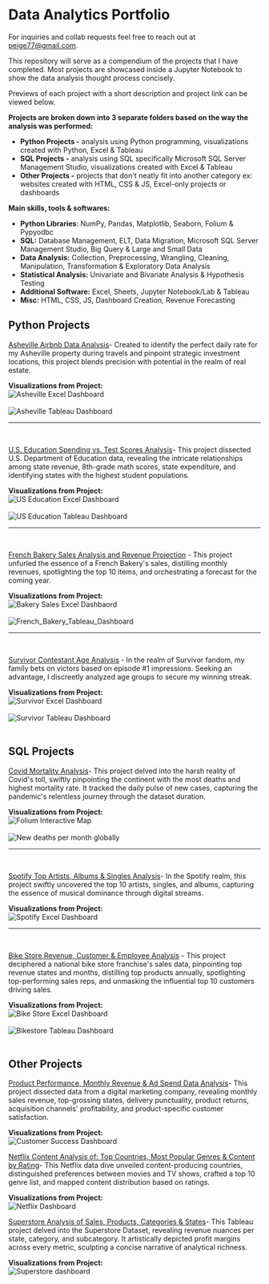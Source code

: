 # Data Analytics Portfolio

For inquiries and collab requests feel free to reach out at peige77@gmail.com.

This repository will serve as a compendium of the projects that I have completed. Most projects are showcased inside a Jupyter Notebook to show the data analysis thought process concisely.

Previews of each project with a short description and project link can be viewed below.

**Projects are broken down into 3 separate folders based on the way the analysis was performed:**
- **Python Projects -**  analysis using Python programming, visualizations created with Python, Excel & Tableau
- **SQL Projects -**  analysis using SQL specifically Microsoft SQL Server Management Studio, visualizations created with Excel & Tableau
- **Other Projects -** projects that don't neatly fit into another category ex: websites created with HTML, CSS & JS, Excel-only projects or dashboards

**Main skills, tools & softwares:**
- **Python Libraries**: NumPy, Pandas, Matplotlib, Seaborn, Folium & Pypyodbc
- **SQL:** Database Management, ELT, Data Migration, Microsoft SQL Server Management Studio, Big Query & Large and Small Data
- **Data Analysis:** Collection, Preprocessing, Wrangling, Cleaning, Manipulation, Transformation & Exploratory Data Analysis
- **Statistical Analysis:** Univariate and Bivariate Analysis & Hypothesis Testing
- **Additional Software:** Excel, Sheets, Jupyter Notebook/Lab & Tableau
- **Misc:** HTML, CSS, JS, Dashboard Creation, Revenue Forecasting

## Python Projects

[Asheville Airbnb Data Analysis](https://github.com/peige07/Analytics-Portfolio/tree/main/Python%20Projects/Asheville%20Airbnb%20Analysis)- Created to identify the perfect daily rate for my Asheville property during travels and pinpoint strategic investment locations, this project blends precision with potential in the realm of real estate.

**Visualizations from Project:**
<br>
![Asheville Excel Dashboard](https://github.com/peige07/Analytics-Portfolio/assets/136380370/03bc9623-8721-490a-8bfd-798a83f001e9)
<br>
<br>
![Asheville Tableau Dashboard](https://github.com/peige07/Analytics-Portfolio/assets/136380370/be776682-21b6-484e-9740-56773f235b97)
<br>
<hr>
<br>

[U.S. Education Spending vs. Test Scores Analysis](https://github.com/peige07/Analytics-Portfolio/tree/main/Python%20Projects/U.S.%20Education%20Spending%20vs.%20Test%20Scores%20Analysis)- This project dissected U.S. Department of Education data, revealing the intricate relationships among state revenue, 8th-grade math scores, state expenditure, and identifying states with the highest student populations.

**Visualizations from Project:**
<br>
![US Education Excel Dashboard](https://github.com/peige07/Analytics-Portfolio/assets/136380370/64670754-f26a-4533-804a-a210ccf3a5a2)
<br>
<br>
![US Education Tableau Dashboard](https://github.com/peige07/Analytics-Portfolio/assets/136380370/87dfcdcd-0154-421f-a0d5-b08760fb2c0d)
<br>
<hr>
<br>

[French Bakery Sales Analysis and Revenue Projection](https://github.com/peige07/Analytics-Portfolio/tree/main/Python%20Projects/French%20Bakery%20Sales%20Analysis) - This project unfurled the essence of a French Bakery's sales, distilling monthly revenues, spotlighting the top 10 items, and orchestrating a forecast for the coming year.

**Visualizations from Project:**
<br>
![Bakery Sales Excel Dashbaord](https://github.com/peige07/Analytics-Portfolio/assets/136380370/a8fe4257-e082-41c8-8995-5ec589cc178a)
<br>
<br>
![French_Bakery_Tableau_Dashboard](https://github.com/peige07/Analytics-Portfolio/assets/136380370/7cfcac7e-ad70-472f-8f1d-d5213328a35c)
<br>
<hr>
<br>

[Survivor Contestant Age Analysis](https://github.com/peige07/Analytics-Portfolio/tree/main/Python%20Projects/Survivor%20Contestant%20Age%20Analysis) - In the realm of Survivor fandom, my family bets on victors based on episode #1 impressions. Seeking an advantage, I discreetly analyzed age groups to secure my winning streak.

**Visualizations from Project:**
<br>
![Survivor Excel Dashboard](https://github.com/peige07/Analytics-Portfolio/assets/136380370/795fdc86-80ac-4816-b223-b0585979b6b4)
<br>
<br>
![Survivor Tableau Dashboard](https://github.com/peige07/Analytics-Portfolio/assets/136380370/0f6128a6-2e5d-4ccf-97bd-bfefec4e36cd)
<br>
<br>





## SQL Projects

[Covid Mortality Analysis](https://github.com/peige07/Analytics-Portfolio/tree/main/SQL%20Projects/Covid%20Mortality%20Analysis)- This project delved into the harsh reality of Covid's toll, swiftly pinpointing the continent with the most deaths and highest mortality rate. It tracked the daily pulse of new cases, capturing the pandemic's relentless journey through the dataset duration.

**Visualizations from Project:**
<br>
![Folium Interactive Map](https://github.com/peige07/Analytics-Portfolio/assets/136380370/f25be4d5-1e0a-4035-bba1-34b26654bb16)
<br>
<br>
![New deaths per month globally](https://github.com/peige07/Analytics-Portfolio/assets/136380370/bc1135bb-b016-4bb6-933c-233d127075c4)
<br>
<hr>
<br>

[Spotify Top Artists, Albums & Singles Analysis](https://github.com/peige07/Analytics-Portfolio/tree/main/SQL%20Projects/Spotify%20Top%20Artists%2C%20Albums%20%26%20Singles%20Analysis)- In the Spotify realm, this project swiftly uncovered the top 10 artists, singles, and albums, capturing the essence of musical dominance through digital streams.

**Visualizations from Project:**
<br>
![Spotify Excel Dashboard](https://github.com/peige07/Analytics-Portfolio/assets/136380370/36b4f638-af9a-48ff-bcb7-72508c52d077)
<br>
<hr>
<br>

[Bike Store Revenue, Customer & Employee Analysis](https://github.com/peige07/Analytics-Portfolio/tree/main/SQL%20Projects/Bike%20Store%20Revenue%2C%20Customer%20%26%20Employee%20Analysis) - 
This project deciphered a national bike store franchise's sales data, pinpointing top revenue states and months, distilling top products annually, spotlighting top-performing sales reps, and unmasking the influential top 10 customers driving sales.

**Visualizations from Project:**
<br>
![Bike Store Excel Dashboard](https://github.com/peige07/Analytics-Portfolio/assets/136380370/16b9c605-a562-43f6-9d80-c888aa4cb60e)
<br>
<br>
![Bikestore Tableau Dashboard](https://github.com/peige07/Analytics-Portfolio/assets/136380370/c04537b2-2b33-4bfe-8ea2-2093cd1a401e)
<br>
<br>

## Other Projects

[Product Performance, Monthly Revenue & Ad Spend Data Analysis](https://github.com/peige07/Analytics-Portfolio/tree/main/Other%20Projects/Product%2C%20Monthly%20Revenue%20%26%20Ad%20Spend%20Data%20Analysis)- This project dissected data from a digital marketing company, revealing monthly sales revenue, top-grossing states, delivery punctuality, product returns, acquisition channels' profitability, and product-specific customer satisfaction.

**Visualizations from Project:**
<br>
![Customer Success Dashboard](https://github.com/peige07/Analytics-Portfolio/assets/136380370/0bfb3dae-d905-4ed0-af52-32497a83f0e8)

[Netflix Content Analysis of: Top Countries, Most Popular Genres & Content by Rating](https://github.com/peige07/Analytics-Portfolio/tree/main/Other%20Projects/Netflix%20Content%20Analysis)- This Netflix data dive unveiled content-producing countries, distinguished preferences between movies and TV shows, crafted a top 10 genre list, and mapped content distribution based on ratings.

**Visualizations from Project:**
<br>
![Netflix Dashboard](https://github.com/peige07/Analytics-Portfolio/assets/136380370/d3aa8ac3-9915-430b-b7a4-e8e38f2b0ab0)


[Superstore Analysis of Sales, Products, Categories & States](https://github.com/peige07/Analytics-Portfolio/tree/main/Other%20Projects/Superstore%20Sales,%20Product%20&%20Category%20Analysis)- This Tableau project delved into the Superstore Dataset, revealing revenue nuances per state, category, and subcategory. It artistically depicted profit margins across every metric, sculpting a concise narrative of analytical richness.

**Visualizations from Project:**
<br>
![Superstore dashboard](https://github.com/peige07/Analytics-Portfolio/assets/136380370/fd2870cb-4bea-4fd9-bbbf-de4a352565bf)


